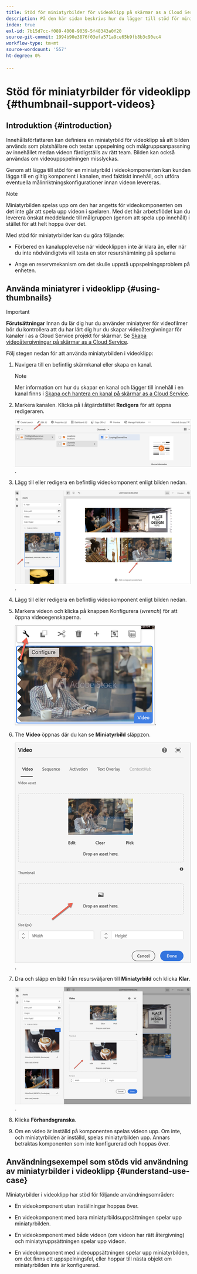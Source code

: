 ```yaml
---
title: Stöd för miniatyrbilder för videoklipp på skärmar as a Cloud Service
description: På den här sidan beskrivs hur du lägger till stöd för miniatyrbilder för videoklipp på skärmar as a Cloud Service.
index: true
exl-id: 7b15d7cc-f089-4008-9039-5f48343a0f20
source-git-commit: 1994b90e3876f03efa571a9ce65b9fb8b3c90ec4
workflow-type: tm+mt
source-wordcount: '557'
ht-degree: 0%

---
```


# Stöd för miniatyrbilder för videoklipp {#thumbnail-support-videos}

## Introduktion {#introduction}

Innehållsförfattaren kan definiera en miniatyrbild för videoklipp så att bilden används som platshållare och testar uppspelning och målgruppsanpassning av innehållet medan videon färdigställs av rätt team. Bilden kan också användas om videouppspelningen misslyckas.

Genom att lägga till stöd för en miniatyrbild i videokomponenten kan kunden lägga till en giltig komponent i kanalen, med faktiskt innehåll, och utföra eventuella målinriktningskonfigurationer innan videon levereras.

>[!NOTE]
>Miniatyrbilden spelas upp om den har angetts för videokomponenten om det inte går att spela upp videon i spelaren. Med det här arbetsflödet kan du leverera önskat meddelande till målgruppen (genom att spela upp innehåll) i stället för att helt hoppa över det.

Med stöd för miniatyrbilder kan du göra följande:

* Förbered en kanalupplevelse när videoklippen inte är klara än, eller när du inte nödvändigtvis vill testa en stor resurshämtning på spelarna

* Ange en reservmekanism om det skulle uppstå uppspelningsproblem på enheten.

## Använda miniatyrer i videoklipp {#using-thumbnails}

>[!IMPORTANT]
>**Förutsättningar**
>Innan du lär dig hur du använder miniatyrer för videofilmer bör du kontrollera att du har lärt dig hur du skapar videoåtergivningar för kanaler i as a Cloud Service projekt för skärmar. Se [Skapa videoåtergivningar på skärmar as a Cloud Service](/help/screens-cloud/configuring/creating-screens-video-renditions-cloud-service.md).

Följ stegen nedan för att använda miniatyrbilden i videoklipp:

1. Navigera till en befintlig skärmkanal eller skapa en kanal.

   >[!NOTE]
   >Mer information om hur du skapar en kanal och lägger till innehåll i en kanal finns i [Skapa och hantera en kanal på skärmar as a Cloud Service](https://experienceleague.adobe.com/docs/experience-manager-cloud-service/content/screens-as-cloud-service/create-content/creating-channels-screens-cloud.html?lang=en).

1. Markera kanalen. Klicka på i åtgärdsfältet **Redigera** för att öppna redigeraren.


   ![Knappen Redigera i åtgärdsfältet](/help/screens-cloud/using-core-product-features/assets/thumbnail-1.png).

1. Lägg till eller redigera en befintlig videokomponent enligt bilden nedan.

   ![Markerad bild av en videoresurs](/help/screens-cloud/using-core-product-features/assets/thumbnail-2.png).

1. Lägg till eller redigera en befintlig videokomponent enligt bilden nedan.

1. Markera videon och klicka på knappen Konfigurera (*wrench*) för att öppna videoegenskaperna.

   ![Markerad videomateribild med pilen pekande på ikonen Konfigurera, som visas som en skiftnyckel. i verktygsfältet](/help/screens-cloud/using-core-product-features/assets/thumbnail-3.png).

1. The **Video** öppnas där du kan se **Miniatyrbild** släppzon.

   ![Dialogrutan Video som visar en bild av en videoresurs och en miniatyrruta](/help/screens-cloud/using-core-product-features/assets/thumbnail-4.png).

1. Dra och släpp en bild från resursväljaren till **Miniatyrbild** och klicka **Klar**.

   ![Resursväljaren visas bakom dialogrutan Video med bildresurser som visas i miniatyrrutan](/help/screens-cloud/using-core-product-features/assets/thumbnail-5.png).

1. Klicka **Förhandsgranska**.

1. Om en video är inställd på komponenten spelas videon upp. Om inte, och miniatyrbilden är inställd, spelas miniatyrbilden upp. Annars betraktas komponenten som inte konfigurerad och hoppas över.

## Användningsexempel som stöds vid användning av miniatyrbilder i videoklipp {#understand-use-case}

Miniatyrbilder i videoklipp har stöd för följande användningsområden:

* En videokomponent utan inställningar hoppas över.

* En videokomponent med bara miniatyrbildsuppsättningen spelar upp miniatyrbilden.

* En videokomponent med både videon (om videon har rätt återgivning) och miniatyruppsättningen spelar upp videon.

* En videokomponent med videouppsättningen spelar upp miniatyrbilden, om det finns ett uppspelningsfel, eller hoppar till nästa objekt om miniatyrbilden inte är konfigurerad.
